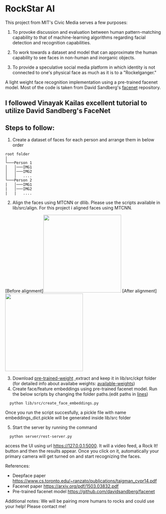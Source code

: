 # RockStar AI

This project from MIT's Civic Media serves a few purposes:

1) To provoke discussion and evaluation between human pattern-matching capability to that of machine-learning algorithms regarding facial detection and recognition capabilities.

2) To work towards a dataset and model that can approximate the human capability to see faces in non-human and inorganic objects.

3) To provide a speculative social media platform in which identity is not connected to one's physical face as much as it is to a "Rockelganger."

A light weight face recognition implementation using a pre-trained facenet model. Most of the code is taken from David Sandberg's  [facenet](https://github.com/davidsandberg/facenet) repository.

## I followed Vinayak Kailas excellent tutorial to utilize David Sandberg's FaceNet 
## Steps to follow:
1. Create a dataset of faces for each person and arrange them in below order
```
root folder  
│
└───Person 1
│   │───IMG1
│   │───IMG2
│   │   ....
└───Person 2
|   │───IMG1
|   │───IMG2
|   |   ....
```
2. Align the faces using MTCNN or dllib. Please use the scripts available in lib/src/align. For this project i aligned faces using MTCNN.

[Before alignment]<img src="https://github.com/cindyloo/rockstar-ai/lib/data/humans/spock/human_spock_539.jpg"  width="250" height="250" />    [After alignment] <img src="https://github.com/cindyloo/rockstar-ai/lib/data/humans_mtcnn/spock/human_spock_539.jpg"  width="250" height="250" /> 

3. Download [pre-trained-weight](https://drive.google.com/open?id=1R77HmFADxe87GmoLwzfgMu_HY0IhcyBz) ,extract and keep it in lib/src/ckpt folder (for detailed info about availabe weights: [available-weights](https://github.com/davidsandberg/facenet#pre-trained-models)) 
4. Create face/feature embeddings using pre-trained facenet model. Run the below scripts by changing the folder paths.(edit paths in [lines](https://github.com/cindybishop/rockstar-ai/lib/src/create-feature-embeddings.py))
```
  python lib/src/create_face_embeddings.py 
 ```
  Once you run the script succesfully, a pickle file with name embeddings_dict.pickle will be generated inside lib/src folder
 
5. Start the server by running the command
```
  python server/rest-server.py
```
  access the UI using url https://127.0.0.1:5000. It will a video feed, a Rock It! button and then the results appear. Once you click on it, automatically your primary camera will get turned on and start recognizing the faces.
 
 
References:

* Deepface paper https://www.cs.toronto.edu/~ranzato/publications/taigman_cvpr14.pdf
* Facenet paper https://arxiv.org/pdf/1503.03832.pdf
* Pre-trained facenet model https://github.com/davidsandberg/facenet

Additional notes:
We will be pairing more humans to rocks and could use your help! Please contact me!
